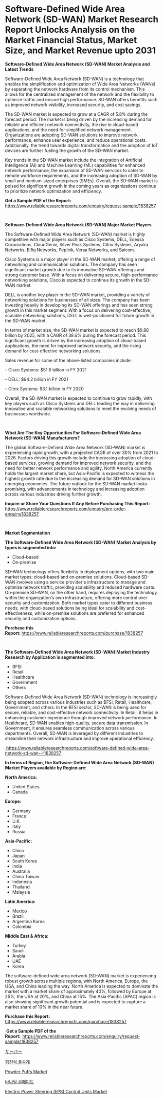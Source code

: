 <p><h1>Software-Defined Wide Area Network (SD-WAN) Market Research Report Unlocks Analysis on the Market Financial Status, Market Size, and Market Revenue upto 2031</h1></p><p><strong>Software-Defined Wide Area Network (SD-WAN) Market Analysis and Latest Trends</strong></p>
<p><p>Software-Defined Wide Area Network (SD-WAN) is a technology that enables the simplification and optimization of Wide Area Networks (WANs) by separating the network hardware from its control mechanism. This allows for the centralized management of the network and the flexibility to optimize traffic and ensure high performance. SD-WAN offers benefits such as improved network visibility, increased security, and cost savings.</p><p>The SD-WAN market is expected to grow at a CAGR of 5.8% during the forecast period. The market is being driven by the increasing demand for reliable and efficient network connectivity, the rise in cloud-based applications, and the need for simplified network management. Organizations are adopting SD-WAN solutions to improve network performance, enhance user experience, and reduce operational costs. Additionally, the trend towards digital transformation and the adoption of IoT devices are further fueling the growth of the SD-WAN market.</p><p>Key trends in the SD-WAN market include the integration of Artificial Intelligence (AI) and Machine Learning (ML) capabilities for enhanced network performance, the expansion of SD-WAN services to cater to remote workforce requirements, and the increasing adoption of SD-WAN by small and medium-sized enterprises (SMEs). Overall, the SD-WAN market is poised for significant growth in the coming years as organizations continue to prioritize network optimization and efficiency.</p></p>
<p><strong>Get a Sample PDF of the Report:&nbsp;</strong> <a href="https://www.reliableresearchreports.com/enquiry/request-sample/1838257">https://www.reliableresearchreports.com/enquiry/request-sample/1838257</a></p>
<p>&nbsp;</p>
<p><strong>Software-Defined Wide Area Network (SD-WAN) Major Market Players</strong></p>
<p><p>The Software-Defined Wide Area Network (SD-WAN) market is highly competitive with major players such as Cisco Systems, DELL, Ecessa Corporations, CloudGenix, Silver Peak Systems, Citrix Systems, Aryaka Networks, Elfiq Networks, Peplink, Versa Networks, and Saicom. </p><p>Cisco Systems is a major player in the SD-WAN market, offering a range of networking and communication solutions. The company has seen significant market growth due to its innovative SD-WAN offerings and strong customer base. With a focus on delivering secure, high-performance networking solutions, Cisco is expected to continue its growth in the SD-WAN market.</p><p>DELL is another key player in the SD-WAN market, providing a variety of networking solutions for businesses of all sizes. The company has been investing heavily in developing its SD-WAN offerings and has seen strong growth in this market segment. With a focus on delivering cost-effective, scalable networking solutions, DELL is well-positioned for future growth in the SD-WAN market.</p><p>In terms of market size, the SD-WAN market is expected to reach $9.88 billion by 2025, with a CAGR of 38.6% during the forecast period. This significant growth is driven by the increasing adoption of cloud-based applications, the need for improved network security, and the rising demand for cost-effective networking solutions.</p><p>Sales revenue for some of the above-listed companies include:</p><p>- Cisco Systems: $51.9 billion in FY 2021</p><p>- DELL: $94.2 billion in FY 2021</p><p>- Citrix Systems: $3.1 billion in FY 2020</p><p>Overall, the SD-WAN market is expected to continue to grow rapidly, with key players such as Cisco Systems and DELL leading the way in delivering innovative and scalable networking solutions to meet the evolving needs of businesses worldwide.</p></p>
<p>&nbsp;</p>
<p><strong>What Are The Key Opportunities For Software-Defined Wide Area Network (SD-WAN) Manufacturers?</strong></p>
<p><p>The global Software-Defined Wide Area Network (SD-WAN) market is experiencing rapid growth, with a projected CAGR of over 30% from 2021 to 2026. Factors driving this growth include the increasing adoption of cloud-based services, growing demand for improved network security, and the need for better network performance and agility. North America currently holds the largest market share, but Asia-Pacific is expected to witness the highest growth rate due to the increasing demand for SD-WAN solutions in emerging economies. The future outlook for the SD-WAN market looks promising, with advancements in technology and increasing adoption across various industries driving further growth.</p></p>
<p><strong>Inquire or Share Your Questions If Any Before Purchasing This Report:</strong> <a href="https://www.reliableresearchreports.com/enquiry/pre-order-enquiry/1838257">https://www.reliableresearchreports.com/enquiry/pre-order-enquiry/1838257</a></p>
<p>&nbsp;</p>
<p><strong>Market Segmentation</strong></p>
<p><strong>The Software-Defined Wide Area Network (SD-WAN) Market Analysis by types is segmented into:</strong></p>
<p><ul><li>Cloud-based</li><li>On-premise</li></ul></p>
<p><p>SD-WAN technology offers flexibility in deployment options, with two main market types: cloud-based and on-premise solutions. Cloud-based SD-WAN involves using a service provider's infrastructure to manage and optimize network traffic, providing scalability and reduced hardware costs. On-premise SD-WAN, on the other hand, requires deploying the technology within the organization's own infrastructure, offering more control over security and customization. Both market types cater to different business needs, with cloud-based solutions being ideal for scalability and cost-effectiveness, while on-premise solutions are preferred for enhanced security and customization options.</p></p>
<p><strong>Purchase this Report:&nbsp;</strong><a href="https://www.reliableresearchreports.com/purchase/1838257">https://www.reliableresearchreports.com/purchase/1838257</a></p>
<p>&nbsp;</p>
<p><strong>The Software-Defined Wide Area Network (SD-WAN) Market Industry Research by Application is segmented into:</strong></p>
<p><ul><li>BFSI</li><li>Retail</li><li>Healthcare</li><li>Government</li><li>Others</li></ul></p>
<p><p>Software-Defined Wide Area Network (SD-WAN) technology is increasingly being adopted across various industries such as BFSI, Retail, Healthcare, Government, and others. In the BFSI sector, SD-WAN is being used for secure, reliable, and cost-effective network connectivity. In Retail, it helps in enhancing customer experience through improved network performance. In Healthcare, SD-WAN enables high-quality, secure data transmission. In Government, it ensures seamless communication across various departments. Overall, SD-WAN is leveraged by different industries to streamline their network infrastructure and improve operational efficiency.</p></p>
<p><a href="https://www.reliableresearchreports.com/software-defined-wide-area-network-sd-wan--r1838257">&nbsp;https://www.reliableresearchreports.com/software-defined-wide-area-network-sd-wan--r1838257</a></p>
<p><strong>In terms of Region, the Software-Defined Wide Area Network (SD-WAN) Market Players available by Region are:</strong></p>
<p>
    <p> <strong> North America: </strong>
        <ul>
            <li>United States</li>
            <li>Canada</li>
        </ul>
        </p> 
    <p> <strong> Europe: </strong>
        <ul>
            <li>Germany</li>
            <li>France</li>
            <li>U.K.</li>
            <li>Italy</li>
            <li>Russia</li>
        </ul>
        </p> 
    <p> <strong> Asia-Pacific: </strong>
        <ul>
            <li>China</li>
            <li>Japan</li>
            <li>South Korea</li>
            <li>India</li>
            <li>Australia</li>
            <li>China Taiwan</li>
            <li>Indonesia</li>
            <li>Thailand</li>
            <li>Malaysia</li>
        </ul>
        </p> 
    <p> <strong> Latin America: </strong>
        <ul>
            <li>Mexico</li>
            <li>Brazil</li>
            <li>Argentina Korea</li>
            <li>Colombia</li>
        </ul>
        </p> 
    <p> <strong> Middle East & Africa: </strong>
        <ul>
            <li>Turkey</li>
            <li>Saudi</li>
            <li>Arabia</li>
            <li>UAE</li>
            <li>Korea</li>
        </ul>
    </p>
    </p>
<p><p>The software-defined wide area network (SD-WAN) market is experiencing robust growth across multiple regions, with North America, Europe, the USA, and China leading the way. North America is expected to dominate the market with a market share of approximately 40%, followed by Europe at 25%, the USA at 20%, and China at 15%. The Asia-Pacific (APAC) region is also showing significant growth potential and is expected to capture a market share of 10% in the near future.</p></p>
<p><strong>Purchase this Report: </strong><a href="https://www.reliableresearchreports.com/purchase/1838257">https://www.reliableresearchreports.com/purchase/1838257</a></p>
<p>&nbsp;<strong>Get a Sample PDF of the Report:&nbsp;&nbsp;</strong><a href="https://www.reliableresearchreports.com/enquiry/request-sample/1838257">https://www.reliableresearchreports.com/enquiry/request-sample/1838257</a></p>
<p><strong></strong></p>
<p><p><a href="https://github.com/oqoeusbvpadwjs08/Market-Research-Report-List-2/blob/main/313639065170.md">サーバー</a></p><p><a href="https://medium.com/@genius6587678/%ED%9A%8C%EC%A0%84%EC%8B%9D-%ED%92%8D%EC%86%8D%EA%B3%84-%EC%8B%9C%EC%9E%A5-%EC%8B%9C%EC%9E%A5-cagr-%EC%8B%9C%EC%9E%A5-%ED%8A%B8%EB%A0%8C%EB%93%9C-%EB%B0%8F-%EC%84%B1%EC%9E%A5-%EC%A0%84%EB%9E%B5%EC%97%90-%EB%8C%80%ED%95%9C-%ED%86%B5%EC%B0%B0%EB%A0%A5-063b07e21f3f">회전식 풍속계</a></p><p><a href="https://issuu.com/reportprime-2/docs/powder-puffs-market-size-2030.pptx">Powder Puffs Market</a></p><p><a href="https://medium.com/@fly879567/%EB%B0%94%EB%82%98%EB%94%9C-%ED%99%A9%EC%82%B0-%EB%B0%94%EB%82%98%EB%93%88%EB%A6%AC%EC%9B%80-%EC%8B%9C%EC%9E%A5-%EA%B7%9C%EB%AA%A8-%EB%B0%8F-%EC%8B%9C%EC%9E%A5-%EB%8F%99%ED%96%A5-%EC%A0%84%EC%B2%B4-%EC%82%B0%EC%97%85-%EA%B0%9C%EC%9A%94-2024%EB%85%84%EB%B6%80%ED%84%B0-2031%EB%85%84-a489f00a79f0">바나딜 설페이트</a></p><p><a href="https://www.linkedin.com/pulse/electric-power-steering-eps-control-units-market-size-trends-4luge?trackingId=SOibnw%2F%2FTPUXU2PuTm%2BM6A%3D%3D">Electric Power Steering (EPS) Control Units Market</a></p></p>